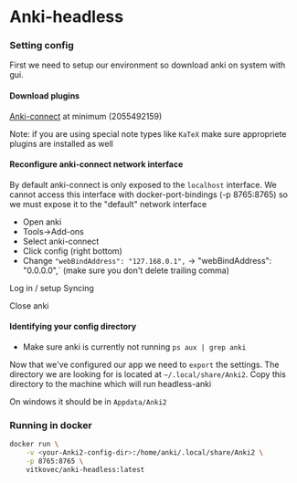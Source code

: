 # Anki-headless
### Setting config
First we need to setup our environment so download anki on system with gui.

####  Download plugins
[Anki-connect](https://ankiweb.net/shared/info/2055492159) at minimum (2055492159)

Note: if you are using special note types like `KaTeX` make sure appropriete plugins are installed as well

#### Reconfigure anki-connect network interface
By default anki-connect is only exposed to the `localhost` interface.
We cannot access this interface with docker-port-bindings (-p 8765:8765) so we must expose it
to the "default" network interface

- Open anki
- Tools->Add-ons
- Select anki-connect
- Click config (right bottom)
- Change `"webBindAddress": "127.168.0.1",` -> "webBindAddress": "0.0.0.0",` (make sure you don't delete trailing comma)

Log in / setup Syncing

Close anki

#### Identifying your config directory
- Make sure anki is currently not running `ps aux | grep anki`

Now that we've configured our app we need to `export` the settings.
The directory we are looking for is located at `~/.local/share/Anki2`.
Copy this directory to the machine which will run headless-anki

On windows it should be in `Appdata/Anki2`

### Running in docker
```bash
docker run \
    -v <your-Anki2-config-dir>:/home/anki/.local/share/Anki2 \
    -p 8765:8765 \
    vitkovec/anki-headless:latest
```
